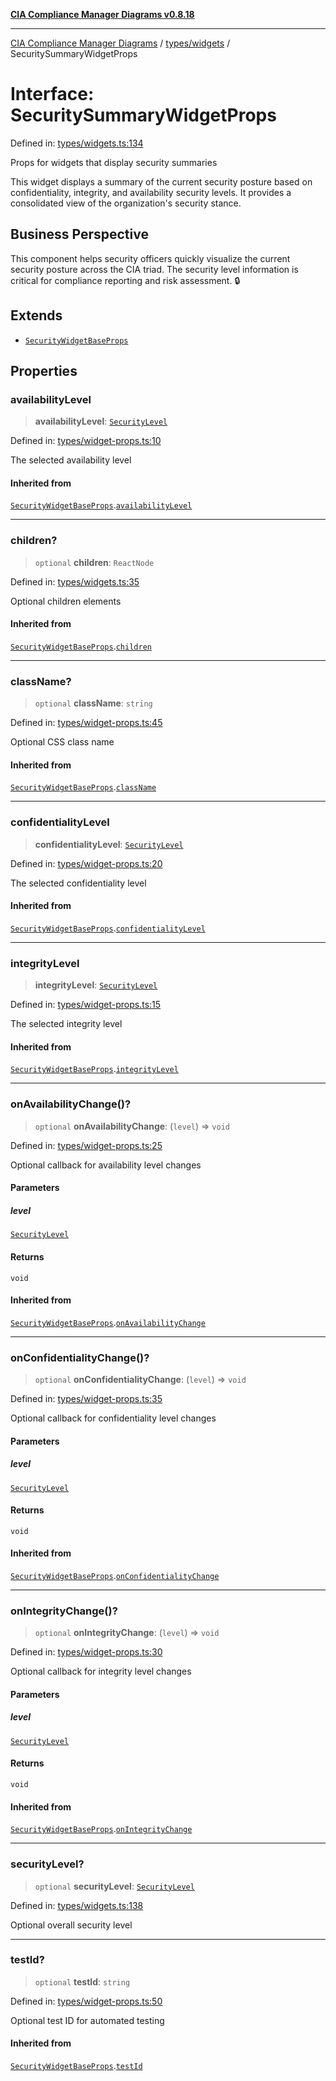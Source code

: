 [**CIA Compliance Manager Diagrams v0.8.18**](../../../README.md)

***

[CIA Compliance Manager Diagrams](../../../modules.md) / [types/widgets](../README.md) / SecuritySummaryWidgetProps

# Interface: SecuritySummaryWidgetProps

Defined in: [types/widgets.ts:134](https://github.com/Hack23/cia-compliance-manager/blob/509f2f6138f4e24aa7fe1ae9432ec1ccefbe5f32/src/types/widgets.ts#L134)

Props for widgets that display security summaries

This widget displays a summary of the current security posture based on
confidentiality, integrity, and availability security levels. It provides
a consolidated view of the organization's security stance.

## Business Perspective

This component helps security officers quickly visualize the current
security posture across the CIA triad. The security level information
is critical for compliance reporting and risk assessment. 🔒

## Extends

- [`SecurityWidgetBaseProps`](SecurityWidgetBaseProps.md)

## Properties

### availabilityLevel

> **availabilityLevel**: [`SecurityLevel`](../../cia/type-aliases/SecurityLevel.md)

Defined in: [types/widget-props.ts:10](https://github.com/Hack23/cia-compliance-manager/blob/509f2f6138f4e24aa7fe1ae9432ec1ccefbe5f32/src/types/widget-props.ts#L10)

The selected availability level

#### Inherited from

[`SecurityWidgetBaseProps`](SecurityWidgetBaseProps.md).[`availabilityLevel`](SecurityWidgetBaseProps.md#availabilitylevel)

***

### children?

> `optional` **children**: `ReactNode`

Defined in: [types/widgets.ts:35](https://github.com/Hack23/cia-compliance-manager/blob/509f2f6138f4e24aa7fe1ae9432ec1ccefbe5f32/src/types/widgets.ts#L35)

Optional children elements

#### Inherited from

[`SecurityWidgetBaseProps`](SecurityWidgetBaseProps.md).[`children`](SecurityWidgetBaseProps.md#children)

***

### className?

> `optional` **className**: `string`

Defined in: [types/widget-props.ts:45](https://github.com/Hack23/cia-compliance-manager/blob/509f2f6138f4e24aa7fe1ae9432ec1ccefbe5f32/src/types/widget-props.ts#L45)

Optional CSS class name

#### Inherited from

[`SecurityWidgetBaseProps`](SecurityWidgetBaseProps.md).[`className`](SecurityWidgetBaseProps.md#classname)

***

### confidentialityLevel

> **confidentialityLevel**: [`SecurityLevel`](../../cia/type-aliases/SecurityLevel.md)

Defined in: [types/widget-props.ts:20](https://github.com/Hack23/cia-compliance-manager/blob/509f2f6138f4e24aa7fe1ae9432ec1ccefbe5f32/src/types/widget-props.ts#L20)

The selected confidentiality level

#### Inherited from

[`SecurityWidgetBaseProps`](SecurityWidgetBaseProps.md).[`confidentialityLevel`](SecurityWidgetBaseProps.md#confidentialitylevel)

***

### integrityLevel

> **integrityLevel**: [`SecurityLevel`](../../cia/type-aliases/SecurityLevel.md)

Defined in: [types/widget-props.ts:15](https://github.com/Hack23/cia-compliance-manager/blob/509f2f6138f4e24aa7fe1ae9432ec1ccefbe5f32/src/types/widget-props.ts#L15)

The selected integrity level

#### Inherited from

[`SecurityWidgetBaseProps`](SecurityWidgetBaseProps.md).[`integrityLevel`](SecurityWidgetBaseProps.md#integritylevel)

***

### onAvailabilityChange()?

> `optional` **onAvailabilityChange**: (`level`) => `void`

Defined in: [types/widget-props.ts:25](https://github.com/Hack23/cia-compliance-manager/blob/509f2f6138f4e24aa7fe1ae9432ec1ccefbe5f32/src/types/widget-props.ts#L25)

Optional callback for availability level changes

#### Parameters

##### level

[`SecurityLevel`](../../cia/type-aliases/SecurityLevel.md)

#### Returns

`void`

#### Inherited from

[`SecurityWidgetBaseProps`](SecurityWidgetBaseProps.md).[`onAvailabilityChange`](SecurityWidgetBaseProps.md#onavailabilitychange)

***

### onConfidentialityChange()?

> `optional` **onConfidentialityChange**: (`level`) => `void`

Defined in: [types/widget-props.ts:35](https://github.com/Hack23/cia-compliance-manager/blob/509f2f6138f4e24aa7fe1ae9432ec1ccefbe5f32/src/types/widget-props.ts#L35)

Optional callback for confidentiality level changes

#### Parameters

##### level

[`SecurityLevel`](../../cia/type-aliases/SecurityLevel.md)

#### Returns

`void`

#### Inherited from

[`SecurityWidgetBaseProps`](SecurityWidgetBaseProps.md).[`onConfidentialityChange`](SecurityWidgetBaseProps.md#onconfidentialitychange)

***

### onIntegrityChange()?

> `optional` **onIntegrityChange**: (`level`) => `void`

Defined in: [types/widget-props.ts:30](https://github.com/Hack23/cia-compliance-manager/blob/509f2f6138f4e24aa7fe1ae9432ec1ccefbe5f32/src/types/widget-props.ts#L30)

Optional callback for integrity level changes

#### Parameters

##### level

[`SecurityLevel`](../../cia/type-aliases/SecurityLevel.md)

#### Returns

`void`

#### Inherited from

[`SecurityWidgetBaseProps`](SecurityWidgetBaseProps.md).[`onIntegrityChange`](SecurityWidgetBaseProps.md#onintegritychange)

***

### securityLevel?

> `optional` **securityLevel**: [`SecurityLevel`](../../cia/type-aliases/SecurityLevel.md)

Defined in: [types/widgets.ts:138](https://github.com/Hack23/cia-compliance-manager/blob/509f2f6138f4e24aa7fe1ae9432ec1ccefbe5f32/src/types/widgets.ts#L138)

Optional overall security level

***

### testId?

> `optional` **testId**: `string`

Defined in: [types/widget-props.ts:50](https://github.com/Hack23/cia-compliance-manager/blob/509f2f6138f4e24aa7fe1ae9432ec1ccefbe5f32/src/types/widget-props.ts#L50)

Optional test ID for automated testing

#### Inherited from

[`SecurityWidgetBaseProps`](SecurityWidgetBaseProps.md).[`testId`](SecurityWidgetBaseProps.md#testid)
